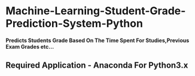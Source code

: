 # Machine-Learning-Student-Grade-Prediction-System-Python

#### Predicts Students Grade Based On The Time Spent For Studies,Previous Exam Grades etc... 

## Required Application - Anaconda For Python3.x
